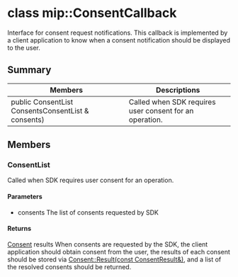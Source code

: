 # class mip::ConsentCallback 
Interface for consent request notifications.
This callback is implemented by a client application to know when a consent notification should be displayed to the user.
## Summary
 Members                        | Descriptions                                
--------------------------------|---------------------------------------------
public ConsentList ConsentsConsentList & consents) | Called when SDK requires user consent for an operation.
## Members
### ConsentList
Called when SDK requires user consent for an operation.
#### Parameters
* consents The list of consents requested by SDK
#### Returns
[Consent](#classmip_1_1_consent) results
When consents are requested by the SDK, the client application should obtain consent from the user, the results of each consent should be stored via [Consent::Result(const ConsentResult&)](#classmip_1_1_consent_1ad6c17d9af548a40b2fe854fe0d9bca64), and a list of the resolved consents should be returned.